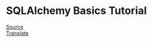 # SQLAlchemy Basics Tutorial

[Source](https://leportella.com/sqlalchemy-tutorial/)<br>
[Translate](https://blog.csdn.net/MacwinWin/article/details/120650386)
